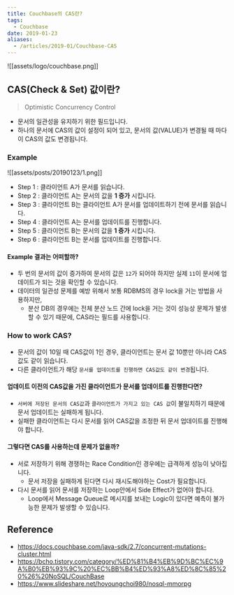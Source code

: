 ```yaml
---
title: Couchbase의 CAS란?
tags:
  - Couchbase
date: 2019-01-23
aliases: 
  - /articles/2019-01/Couchbase-CAS
---
```


![[assets/logo/couchbase.png]]


## CAS(Check & Set) 값이란?
> Optimistic Concurrency Control

- 문서의 일관성을 유지하기 위한 필드입니다.
- 하나의 문서에 CAS의 값이 설정이 되어 있고, 문서의 값(VALUE)가 변경될 때 마다 이 CAS의 값도 변경됩니다.

### Example

![[assets/posts/20190123/1.png]]

- Step 1 : 클라이언트 A가 문서를 읽습니다.
- Step 2 : 클라이언트 A는 문서의 값을 **1 증가** 시킵니다.
- Step 3 : 클라이언트 B는 클라이언트 A가 문서를 업데이트하기 전에 문서를 읽습니다.
- Step 4 : 클라이언트 A는 문서를 업데이트를 진행합니다.
- Step 5 : 클라이언트 B는 문서의 값을 **1 증가** 시킵니다.
- Step 6 : 클라이언트 B는 문서를 업데이트를 진행합니다.

#### Example 결과는 어떠할까?
- 두 번의 문서의 값이 증가하여 문서의 값은 `12`가 되어야 하지만 실제 `11`이 문서에 업데이트가 되는 것을 확인할 수 있습니다.
- 데이터의 일관성 문제를 예방 위해서 보통 RDBMS의 경우 lock을 거는 방법을 사용하지만,
    - 분산 DB의 경우에는 전체 분산 노드 간에 lock을 거는 것이 성능상 문제가 발생할 수 있기 때문에, CAS라는 필드를 사용합니다.

### How to work CAS?
- 문서의 값이 10일 때 CAS값이 1인 경우, 클라이언트는 문서 값 10뿐만 아니라 CAS값도 같이 읽습니다.
- 다른 클라이언트가 해당 `문서를 업데이트를 진행하면 CAS값도 같이 변경`됩니다.

#### 업데이트 이전의 CAS값을 가진 클라이언트가 문서를 업데이트를 진행한다면?
- `서버에 저장된 문서의 CAS값`과 `클라이언트가 가지고 있는 CAS 값`이 불일치하기 때문에 문서 업데이트는 실패하게 됩니다.
- 실패한 클라이언트는 다시 문서를 읽어 CAS값을 조정한 뒤 문서 업데이트를 진행해야 합니다.

#### 그렇다면 CAS를 사용하는데 문제가 없을까?
- 서로 저장하기 위해 경쟁하는 Race Condition인 경우에는 급격하게 성능이 낮아집니다.
    - 문서 저장을 실패하게 된다면 다시 재시도해야하는 Cost가 필요합니다.
- 다시 문서를 읽어 문서를 저장하는 Loop안에서 Side Effect가 없어야 합니다.
    - Loop에서 Message Queue로 메시지를 보내는 Logic이 있다면 예측이 불가능한 문제가 발생할 수 있습니다.

## Reference
- <https://docs.couchbase.com/java-sdk/2.7/concurrent-mutations-cluster.html>
- <https://bcho.tistory.com/category/%ED%81%B4%EB%9D%BC%EC%9A%B0%EB%93%9C%20%EC%BB%B4%ED%93%A8%ED%8C%85%20%26%20NoSQL/CouchBase>
- <https://www.slideshare.net/hoyoungchoi980/nosql-mmorpg>



